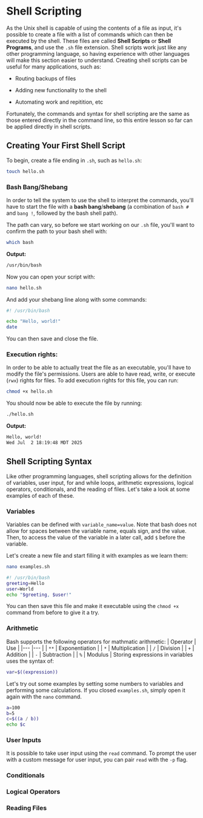 # Shell Scripting
As the Unix shell is capable of using the contents of a file as input, it's possible to create a file with a list of commands which can then be executed by the shell. These files are called **Shell Scripts** or **Shell Programs**, and use the `.sh` file extension. Shell scripts work just like any other programming language, so having experience with other languages will make this section easier to understand. Creating shell scripts can be useful for many applications, such as:

* Routing backups of files

* Adding new functionality to the shell

* Automating work and repitition, etc

Fortunately, the commands and syntax for shell scripting are the same as those entered directly in the command line, so this entire lesson so far can be applied directly in shell scripts.

## Creating Your First Shell Script
To begin, create a file ending in `.sh`, such as `hello.sh`:
```bash
touch hello.sh
```
### Bash Bang/Shebang
In order to tell the system to use the shell to interpret the commands, you'll have to start the file with a **bash bang**/**shebang** (a combination of `bash #` and `bang !`, followed by the bash shell path). 

The path can vary, so before we start working on our `.sh` file, you'll want to confirm the path to your bash shell with:
```bash
which bash
```
**Output:**
```bash
/usr/bin/bash
```
Now you can open your script with:
```bash
nano hello.sh
```
And add your shebang line along with some commands:
```bash
#! /usr/bin/bash

echo "Hello, world!"
date
```
You can then save and close the file.
### Execution rights:
In order to be able to actually treat the file as an executable, you'll have to modify the file's permissions. Users are able to have read, write, or execute (`rwx`) rights for files. To add execution rights for this file, you can run:
```bash
chmod +x hello.sh
```
You should now be able to execute the file by running:
```bash
./hello.sh
```
**Output:**
```bash
Hello, world!
Wed Jul  2 18:19:48 MDT 2025
```
## Shell Scripting Syntax
Like other programming languages, shell scripting allows for the definition of variables, user input, for and while loops, arithmetic expressions, logical operators, conditionals, and the reading of files. Let's take a look at some examples of each of these.
### Variables
Variables can be defined with `variable_name=value`. Note that bash does not allow for spaces between the variable name, equals sign, and the value. Then, to access the value of the variable in a later call, add `$` before the variable.

Let's create a new file and start filling it with examples as we learn them:
```bash
nano examples.sh
```
```bash
#! /usr/bin/bash
greeting=Hello
user=World
echo "$greeting, $user!"
```
You can then save this file and make it executable using the `chmod +x` command from before to give it a try.
### Arithmetic
Bash supports the following operators for mathmatic arithmetic:
| Operator | Use            |
|---       |---             |
| `**`     | Exponentiation |
| `*`      | Multiplication |
| `/`      | Division       |
| `+`      | Addition       |
| `-`      | Subtraction    |
| `%`      | Modulus        |
Storing expressions in variables uses the syntax of:
```bash
var=$((expression))
```
Let's try out some examples by setting some numbers to variables and performing some calculations. If you closed `examples.sh`, simply open it again with the `nano` command.
```bash
a=100
b=5
c=$((a / b))
echo $c
```
### User Inputs
It is possible to take user input using the `read` command. To prompt the user with a custom message for user input, you can pair `read` with the `-p` flag. 

### Conditionals

### Logical Operators

### Reading Files